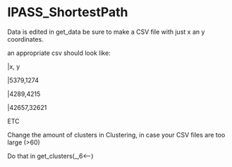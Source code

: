 # IPASS_ShortestPath

Data is edited in get_data
be sure to make a CSV file with just x an y coordinates.

an appropriate csv should look like:

|x, y 

|5379,1274

|4289,4215

|42657,32621

ETC

Change the amount of clusters in Clustering, in case your CSV files are too large (>60)

Do that in get_clusters(_,6<--)
